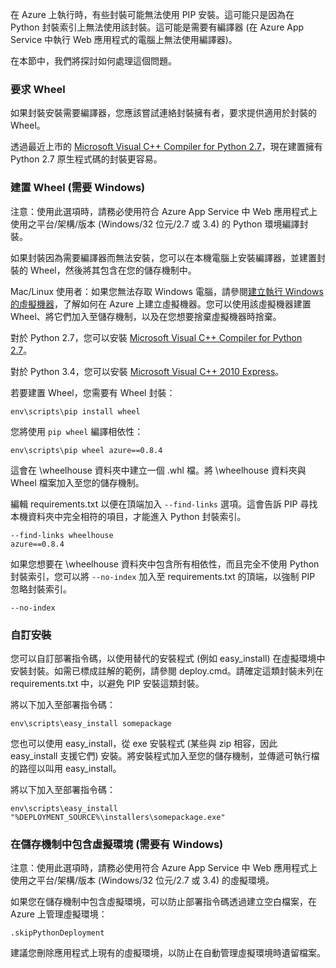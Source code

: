 在 Azure 上執行時，有些封裝可能無法使用 PIP 安裝。這可能只是因為在 Python 封裝索引上無法使用該封裝。這可能是需要有編譯器 (在 Azure App Service 中執行 Web 應用程式的電腦上無法使用編譯器)。

在本節中，我們將探討如何處理這個問題。

### 要求 Wheel

如果封裝安裝需要編譯器，您應該嘗試連絡封裝擁有者，要求提供適用於封裝的 Wheel。

透過最近上市的 [Microsoft Visual C++ Compiler for Python 2.7][]，現在建置擁有 Python 2.7 原生程式碼的封裝更容易。

### 建置 Wheel (需要 Windows)

注意：使用此選項時，請務必使用符合 Azure App Service 中 Web 應用程式上使用之平台/架構/版本 (Windows/32 位元/2.7 或 3.4) 的 Python 環境編譯封裝。

如果封裝因為需要編譯器而無法安裝，您可以在本機電腦上安裝編譯器，並建置封裝的 Wheel，然後將其包含在您的儲存機制中。

Mac/Linux 使用者：如果您無法存取 Windows 電腦，請參閱[建立執行 Windows 的虛擬機器][]，了解如何在 Azure 上建立虛擬機器。您可以使用該虛擬機器建置 Wheel、將它們加入至儲存機制，以及在您想要捨棄虛擬機器時捨棄。

對於 Python 2.7，您可以安裝 [Microsoft Visual C++ Compiler for Python 2.7][]。

對於 Python 3.4，您可以安裝 [Microsoft Visual C++ 2010 Express][]。

若要建置 Wheel，您需要有 Wheel 封裝：

    env\scripts\pip install wheel

您將使用 `pip wheel` 編譯相依性：

    env\scripts\pip wheel azure==0.8.4

這會在 \\wheelhouse 資料夾中建立一個 .whl 檔。將 \\wheelhouse 資料夾與 Wheel 檔案加入至您的儲存機制。

編輯 requirements.txt 以便在頂端加入 `--find-links` 選項。這會告訴 PIP 尋找本機資料夾中完全相符的項目，才能進入 Python 封裝索引。

    --find-links wheelhouse
    azure==0.8.4

如果您想要在 \\wheelhouse 資料夾中包含所有相依性，而且完全不使用 Python 封裝索引，您可以將 `--no-index` 加入至 requirements.txt 的頂端，以強制 PIP 忽略封裝索引。

    --no-index

### 自訂安裝

您可以自訂部署指令碼，以使用替代的安裝程式 (例如 easy_install) 在虛擬環境中安裝封裝。如需已標成註解的範例，請參閱 deploy.cmd。請確定這類封裝未列在 requirements.txt 中，以避免 PIP 安裝這類封裝。

將以下加入至部署指令碼：

    env\scripts\easy_install somepackage

您也可以使用 easy_install，從 exe 安裝程式 (某些與 zip 相容，因此 easy_install 支援它們) 安裝。將安裝程式加入至您的儲存機制，並傳遞可執行檔的路徑以叫用 easy_install。

將以下加入至部署指令碼：

    env\scripts\easy_install "%DEPLOYMENT_SOURCE%\installers\somepackage.exe"

### 在儲存機制中包含虛擬環境 (需要有 Windows)

注意：使用此選項時，請務必使用符合 Azure App Service 中 Web 應用程式上使用之平台/架構/版本 (Windows/32 位元/2.7 或 3.4) 的虛擬環境。

如果您在儲存機制中包含虛擬環境，可以防止部署指令碼透過建立空白檔案，在 Azure 上管理虛擬環境：

    .skipPythonDeployment

建議您刪除應用程式上現有的虛擬環境，以防止在自動管理虛擬環境時遺留檔案。


[建立執行 Windows 的虛擬機器]: http://azure.microsoft.com/documentation/articles/virtual-machines-windows-tutorial/
[Microsoft Visual C++ Compiler for Python 2.7]: http://aka.ms/vcpython27
[Microsoft Visual C++ 2010 Express]: http://go.microsoft.com/?linkid=9709949

<!--HONumber=54-->